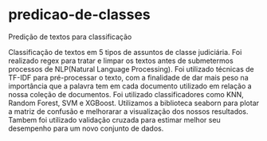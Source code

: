 # predicao-de-classes
Predição de textos para classificação

Classificação de textos em 5 tipos de assuntos de classe judiciária. Foi realizado regex para tratar e limpar os textos antes de submetermos processos de NLP(Natural Language Processing). Foi utilizado técnicas de TF-IDF para pré-processar o texto, com a finalidade de dar mais peso na importância que a palavra tem em cada documento utilizado em relação a nossa coleção de documentos. Foi utilizado classificadores como KNN, Random Forest, SVM e XGBoost. Utilizamos a biblioteca seaborn para plotar a matriz de confusão e melhorarar a visualização dos nossos resultados. Tambem foi utilizado validação cruzada para estimar melhor seu desempenho para um novo conjunto de dados. 
